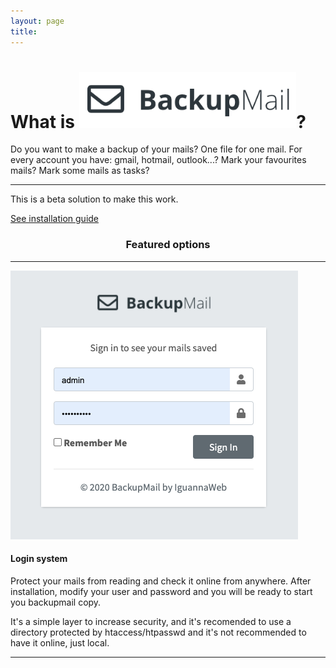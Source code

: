 ```yaml
---
layout: page
title: 
---
```

<div class="jumbotron text-center">
  <h1 class="display-4">What is <img src="./assets/img/backupmail.png" alt="backupmail_white" height="90" />?</h1>
  <p class="lead">Do you want to make a backup of your mails? One file for one mail. For every account you have: gmail, hotmail, outlook...? Mark your favourites mails? Mark some mails as tasks?</p>
  <hr class="my-4">
  <p>This is a beta solution to make this work.</p>
  <p class="lead">
    <a class="btn btn-primary btn-lg" href="/installation.html" role="button">See installation guide</a>
  </p>
</div>

<div class="row"><div class="col-md-12"><h3 style="text-align: center;">Featured options</h3></div></div>

<hr class="my-4">

<div class="row">

<div class="col-md-4">
<img class="rounded-circle img-circle" src="https://github.com/Iguannaweb/backupmail/raw/master/igw_template/images/screenshot3.png">
</div>

<div class="col-md-8">
<h4>Login system</h4>
<p>Protect your mails from reading and check it online from anywhere. After installation, modify your user and password and you will be ready to start you backupmail copy.</p> 

<p>It's a simple layer to increase security, and it's recomended to use a directory protected by htaccess/htpasswd and it's not recommended to have it online, just local.</p>
</div>

</div>

<hr class="my-4">